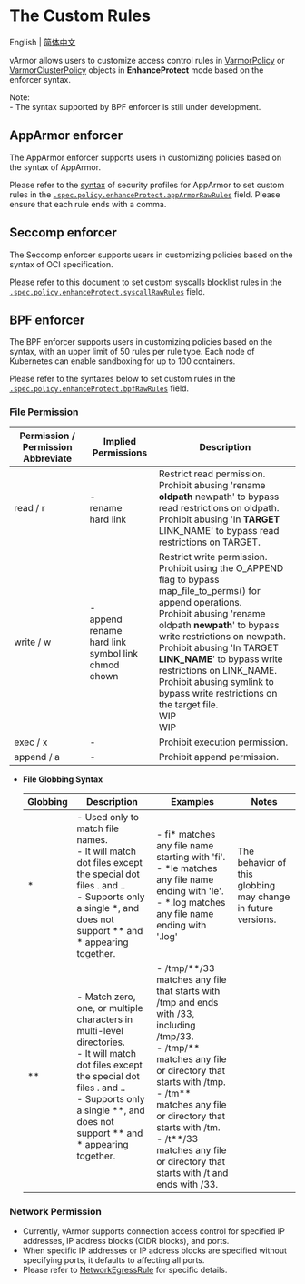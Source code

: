 # The Custom Rules
English | [简体中文](custom_rules.zh_CN.md)

vArmor allows users to customize access control rules in [VarmorPolicy](../../getting_started/usage_instructions.md#varmorpolicy) or [VarmorClusterPolicy](../../getting_started/usage_instructions.md#varmorclusterpolicy) objects in **EnhanceProtect** mode based on the enforcer syntax.

Note:<br />- The syntax supported by BPF enforcer is still under development.

## AppArmor enforcer

The AppArmor enforcer supports users in customizing policies based on the syntax of AppArmor.

Please refer to the [syntax](https://manpages.ubuntu.com/manpages/jammy/man5/apparmor.d.5.html) of security profiles for AppArmor to set custom rules in the [`.spec.policy.enhanceProtect.appArmorRawRules`](../../getting_started/interface_specification.md) field. Please ensure that each rule ends with a comma.

## Seccomp enforcer

The Seccomp enforcer supports users in customizing policies based on the syntax of OCI specification.

Please refer to this [document](https://github.com/opencontainers/runtime-spec/blob/main/config-linux.md#seccomp) to set custom syscalls blocklist rules in the [`.spec.policy.enhanceProtect.syscallRawRules`](../../getting_started/interface_specification.md) field.

## BPF enforcer

The BPF enforcer supports users in customizing policies based on the syntax, with an upper limit of 50 rules per rule type. Each node of Kubernetes can enable sandboxing for up to 100 containers.

Please refer to the syntaxes below to set custom rules in the [`.spec.policy.enhanceProtect.bpfRawRules`](../../getting_started/interface_specification.md#bpfrawrules) field.

### File Permission
  
  | Permission / Permission Abbreviate |  Implied Permissions | Description |
  |------------------------------------|----------------------|-------------|
  |read / r|-<br />rename<br />hard link|Restrict read permission.<br />Prohibit abusing 'rename **oldpath** newpath' to bypass read restrictions on oldpath.<br />Prohibit abusing 'ln **TARGET** LINK_NAME' to bypass read restrictions on TARGET.
  |write / w|-<br />append<br />rename<br />hard link<br />symbol link<br />chmod<br />chown|Restrict write permission.<br />Prohibit using the O_APPEND flag to bypass map_file_to_perms() for append operations.<br />Prohibit abusing 'rename oldpath **newpath**' to bypass write restrictions on newpath.<br />Prohibit abusing 'ln TARGET **LINK_NAME**' to bypass write restrictions on LINK_NAME.<br />Prohibit abusing symlink to bypass write restrictions on the target file.<br />WIP<br />WIP
  |exec / x|-|Prohibit execution permission.
  |append / a|-|Prohibit append permission.

* **File Globbing Syntax**

  | Globbing | Description | Examples | Notes |
  |----------|-------------|----------|-------|
  |*|- Used only to match file names.<br />- It will match dot files except the special dot files . and ..<br />- Supports only a single *, and does not support \*\* and * appearing together.|- fi\* matches any file name starting with 'fi'.<br />- *le matches any file name ending with 'le'.<br />- *.log matches any file name ending with '.log'|The behavior of this globbing may change in future versions.|
  |\**|- Match zero, one, or multiple characters in multi-level directories.<br />- It will match dot files except the special dot files . and ..<br />- Supports only a single \*\*, and does not support ** and * appearing together.|- /tmp/\*\*/33 matches any file that starts with /tmp and ends with /33, including /tmp/33.<br />- /tmp/\*\* matches any file or directory that starts with /tmp.<br />- /tm** matches any file or directory that starts with /tm.<br />- /t**/33 matches any file or directory that starts with /t and ends with /33.

### Network Permission
* Currently, vArmor supports connection access control for specified IP addresses, IP address blocks (CIDR blocks), and ports.
* When specific IP addresses or IP address blocks are specified without specifying ports, it defaults to affecting all ports.
* Please refer to [NetworkEgressRule](../../getting_started/interface_specification.md#networkegressrule) for specific details.
